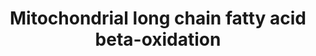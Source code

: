 ---
annotations:
- type: Pathway Ontology
  value: fatty acid beta degradation pathway
- type: Pathway Ontology
  value: fatty acid beta degradation pathway
authors:
- MaintBot
- Khanspers
- Mkutmon
- Eweitz
description: ''
last-edited: 2021-05-21
organisms:
- Bos taurus
redirect_from:
- /index.php/Pathway:WP989
- /instance/WP989
schema-jsonld:
- '@context': https://schema.org/
  '@id': https://wikipathways.github.io/pathways/WP989.html
  '@type': Dataset
  creator:
    '@type': Organization
    name: WikiPathways
  description: ''
  keywords:
  - CPT1A
  - ACADS
  - trans-D2-Enoyl-CoA
  - HADH
  - ACADM
  - SCP2
  - ACADL
  - ACSL4
  - ACSF2
  - ECI1
  - 3-L-Hydroxyacyl-CoA
  - 2,4 Dienoyl-CoA
  - Long Chain Fatty Acid
  - HADHA
  - 3-Ketoacyl-CoA
  - PECR
  - Acetyl-CoA
  - ACSL3
  - EHHADH
  - Long chain acyl-carnitine
  - cis-D3-Enoyl-CoA
  - ACSL1
  - ACADVL
  - CPT2
  - SLC25A20
  - Acyl-CoA (n-2)
  - Long chain Acyl-CoA
  license: CC0
  name: Mitochondrial long chain fatty acid beta-oxidation
seo: CreativeWork
title: Mitochondrial long chain fatty acid beta-oxidation
wpid: WP989
---